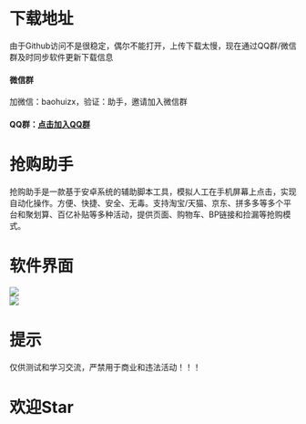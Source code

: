 # 下载地址  
由于Github访问不是很稳定，偶尔不能打开，上传下载太慢，现在通过QQ群/微信群及时同步软件更新下载信息  
#### 微信群  
加微信：baohuizx，验证：助手，邀请加入微信群  
  
#### QQ群：[点击加入QQ群](https://jq.qq.com/?_wv=1027&k=8rmAofkO "点击链接")  
   
# 抢购助手  
抢购助手是一款基于安卓系统的辅助脚本工具，模拟人工在手机屏幕上点击，实现自动化操作。方便、快捷、安全、无毒。支持淘宝/天猫、京东、拼多多等多个平台和聚划算、百亿补贴等多种活动，提供页面、购物车、BP链接和捡漏等抢购模式。 
   
# 软件界面  
![](https://github.com/omxmo/qg/blob/main/qg.png)  
![](https://github.com/omxmo/qg/blob/main/bp.png)  
  
# 提示  
仅供测试和学习交流，严禁用于商业和违法活动！！！
  
# 欢迎Star  
